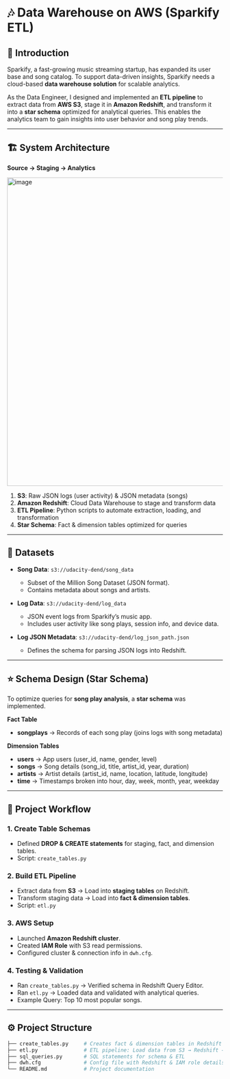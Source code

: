 # 🎶 Data Warehouse on AWS (Sparkify ETL)

## 📌 Introduction
Sparkify, a fast-growing music streaming startup, has expanded its user base and song catalog. To support data-driven insights, Sparkify needs a cloud-based **data warehouse solution** for scalable analytics.  

As the Data Engineer, I designed and implemented an **ETL pipeline** to extract data from **AWS S3**, stage it in **Amazon Redshift**, and transform it into a **star schema** optimized for analytical queries. This enables the analytics team to gain insights into user behavior and song play trends.

---

## 🏗️ System Architecture
**Source → Staging → Analytics**

<img width="1280" height="720" alt="image" src="https://github.com/user-attachments/assets/53a9206b-20b4-47c6-8eba-f961fb3c13ea" />

1. **S3**: Raw JSON logs (user activity) & JSON metadata (songs)  
2. **Amazon Redshift**: Cloud Data Warehouse to stage and transform data  
3. **ETL Pipeline**: Python scripts to automate extraction, loading, and transformation  
4. **Star Schema**: Fact & dimension tables optimized for queries  

---

## 📂 Datasets
- **Song Data**: `s3://udacity-dend/song_data`  
   - Subset of the Million Song Dataset (JSON format).  
   - Contains metadata about songs and artists.  

- **Log Data**: `s3://udacity-dend/log_data`  
   - JSON event logs from Sparkify’s music app.  
   - Includes user activity like song plays, session info, and device data.  

- **Log JSON Metadata**: `s3://udacity-dend/log_json_path.json`  
   - Defines the schema for parsing JSON logs into Redshift.  

---

## ⭐ Schema Design (Star Schema)
To optimize queries for **song play analysis**, a **star schema** was implemented.  

**Fact Table**  
- **songplays** → Records of each song play (joins logs with song metadata)  

**Dimension Tables**  
- **users** → App users (user_id, name, gender, level)  
- **songs** → Song details (song_id, title, artist_id, year, duration)  
- **artists** → Artist details (artist_id, name, location, latitude, longitude)  
- **time** → Timestamps broken into hour, day, week, month, year, weekday  

---

## 🚀 Project Workflow
### 1. Create Table Schemas
- Defined **DROP & CREATE statements** for staging, fact, and dimension tables.  
- Script: `create_tables.py`  

### 2. Build ETL Pipeline
- Extract data from **S3** → Load into **staging tables** on Redshift.  
- Transform staging data → Load into **fact & dimension tables**.  
- Script: `etl.py`  

### 3. AWS Setup
- Launched **Amazon Redshift cluster**.  
- Created **IAM Role** with S3 read permissions.  
- Configured cluster & connection info in `dwh.cfg`.  

### 4. Testing & Validation
- Ran `create_tables.py` → Verified schema in Redshift Query Editor.  
- Ran `etl.py` → Loaded data and validated with analytical queries.  
- Example Query: Top 10 most popular songs.  

---

## ⚙️ Project Structure
```bash
├── create_tables.py     # Creates fact & dimension tables in Redshift
├── etl.py               # ETL pipeline: Load data from S3 → Redshift → Star Schema
├── sql_queries.py       # SQL statements for schema & ETL
├── dwh.cfg              # Config file with Redshift & IAM role details
└── README.md            # Project documentation

